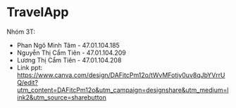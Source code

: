 # TravelApp
Nhóm 3T:
+ Phan Ngô Minh Tâm - 47.01.104.185
+ Nguyễn Thị Cẩm Tiên - 47.01.104.209
+ Lương Thị Cẩm Tiên - 47.01.104.208
+ Link ppt: https://www.canva.com/design/DAFitcPm12o/tWvMFotiy0uv8qJbYVrrUQ/edit?utm_content=DAFitcPm12o&utm_campaign=designshare&utm_medium=link2&utm_source=sharebutton

